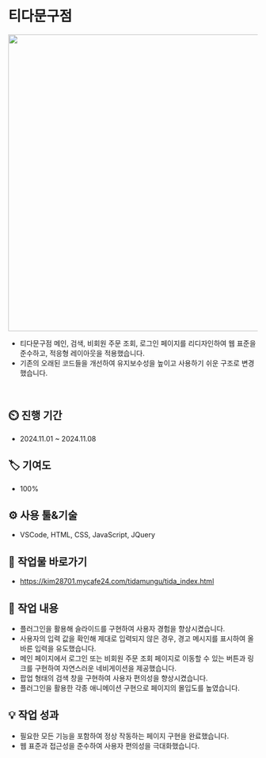 # 티다문구점
<div align="center">
 <img src="https://github.com/user-attachments/assets/72aad7c7-0a27-4c2e-9500-b3389640e550" width= "600" height="600"/>
</div>

 - 티다문구점 메인, 검색, 비회원 주문 조회, 로그인 페이지를 리디자인하여 웹 표준을 준수하고, 적응형 레이아웃을 적용했습니다.
 - 기존의 오래된 코드들을 개선하여 유지보수성을 높이고 사용하기 쉬운 구조로 변경했습니다.
<br>

## ⏲️ 진행 기간 
 - 2024.11.01 ~ 2024.11.08
## 🏷️ 기여도
 - 100%
## ⚙️ 사용 툴&기술
 - VSCode, HTML, CSS, JavaScript, JQuery
## 🛫 작업물 바로가기
 - https://kim28701.mycafe24.com/tidamungu/tida_index.html
## 📝 작업 내용
 - 플러그인을 활용해 슬라이드를 구현하여 사용자 경험을 향상시켰습니다.
 - 사용자의 입력 값을 확인해 제대로 입력되지 않은 경우, 경고 메시지를 표시하여 올바른 입력을 유도했습니다.
 - 메인 페이지에서 로그인 또는 비회원 주문 조회 페이지로 이동할 수 있는 버튼과 링크를 구현하여 자연스러운 네비게이션을 제공했습니다.
 - 팝업 형태의 검색 창을 구현하여 사용자 편의성을 향상시켰습니다.
 - 플러그인을 활용한 각종 애니메이션 구현으로 페이지의 몰입도를 높였습니다.
## 💡 작업 성과
 - 필요한 모든 기능을 포함하여 정상 작동하는 페이지 구현을 완료했습니다.
 - 웹 표준과 접근성을 준수하여 사용자 편의성을 극대화했습니다.
